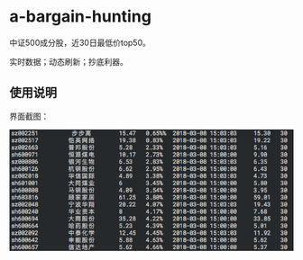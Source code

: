 # a-bargain-hunting

中证500成分股，近30日最低价top50。

实时数据；动态刷新；抄底利器。

## 使用说明
界面截图：

 ![image](https://github.com/whomm/a-bargain-hunting/raw/master/screenshot.png)


